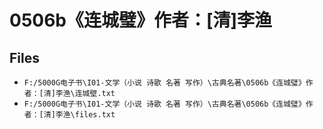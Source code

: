 # 0506b《连城璧》作者：[清]李渔

## Files

- `F:/5000G电子书\I01-文学（小说 诗歌 名著 写作）\古典名著\0506b《连城璧》作者：[清]李渔\连城壁.txt`
- `F:/5000G电子书\I01-文学（小说 诗歌 名著 写作）\古典名著\0506b《连城璧》作者：[清]李渔\files.txt`
